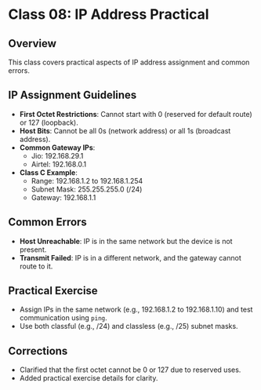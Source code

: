 # Class 08: IP Address Practical

## Overview
This class covers practical aspects of IP address assignment and common errors.

## IP Assignment Guidelines
- **First Octet Restrictions**: Cannot start with 0 (reserved for default route) or 127 (loopback).
- **Host Bits**: Cannot be all 0s (network address) or all 1s (broadcast address).
- **Common Gateway IPs**:
  - Jio: 192.168.29.1
  - Airtel: 192.168.0.1
- **Class C Example**:
  - Range: 192.168.1.2 to 192.168.1.254
  - Subnet Mask: 255.255.255.0 (/24)
  - Gateway: 192.168.1.1

## Common Errors
- **Host Unreachable**: IP is in the same network but the device is not present.
- **Transmit Failed**: IP is in a different network, and the gateway cannot route to it.

## Practical Exercise
- Assign IPs in the same network (e.g., 192.168.1.2 to 192.168.1.10) and test communication using `ping`.
- Use both classful (e.g., /24) and classless (e.g., /25) subnet masks.

## Corrections
- Clarified that the first octet cannot be 0 or 127 due to reserved uses.
- Added practical exercise details for clarity.